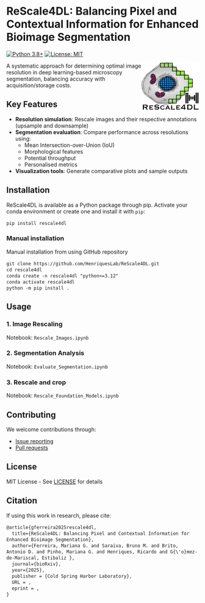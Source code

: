 # ReScale4DL: Balancing Pixel and Contextual Information for Enhanced Bioimage Segmentation

[![Python 3.8+](https://img.shields.io/badge/python-3.12-blue.svg)](https://www.python.org/downloads/)
[![License: MIT](https://img.shields.io/badge/License-MIT-yellow.svg)](https://opensource.org/licenses/MIT)

<img src="https://raw.githubusercontent.com/HenriquesLab/ReScale4DL/refs/heads/main/.github/logo.png?token=GHSAT0AAAAAAC5PYSXBX34C76FL7KUWDO62Z7VHF5A" align="right" width="150"/>

A systematic approach for determining optimal image resolution in deep learning-based microscopy segmentation, balancing accuracy with acquisition/storage costs.

## Key Features
- **Resolution simulation**: Rescale images and their respective annotations (upsample and downsample)
- **Segmentation evaluation**: Compare performance across resolutions using:
  - Mean Intersection-over-Union (IoU)
  - Morphological features
  - Potential throughput
  - Personalised metrics
- **Visualization tools**: Generate comparative plots and sample outputs

## Installation

ReScale4DL is available as a Python package through pip. 
Activate your conda environment or create one and install it with `pip`:

```terminal
pip install rescale4dl
```

### Manual installation
Manual installation from using GitHub repository
```terminal
git clone https://github.com/HenriquesLab/ReScale4DL.git
cd rescale4dl
conda create -n rescale4dl "python<=3.12"
conda activate rescale4dl
python -m pip install .
```


## Usage

### 1. Image Rescaling
Notebook: `Rescale_Images.ipynb`

### 2. Segmentation Analysis 
Notebook: `Evaluate_Segmentation.ipynb`

### 3. Rescale and crop 
Notebook: `Rescale_Foundation_Models.ipynb`


## Contributing
We welcome contributions through:
- [Issue reporting](https://github.com/HenriquesLab/ReScale4D/issues)
- [Pull requests](https://github.com/HenriquesLab/ReScale4D/pulls)

## License
MIT License - See [LICENSE](LICENSE) for details

## Citation
If using this work in research, please cite:
```
@article{gferreira2025rescale4dl,
  title={ReScale4DL: Balancing Pixel and Contextual Information for Enhanced Bioimage Segmentation},
  author={Ferreira, Mariana G. and Saraiva, Bruno M. and Brito, Antonio D. and Pinho, Mariana G. and Henriques, Ricardo and G{\'o}mez-de-Mariscal, Estibaliz },
  journal={bioRxiv},
  year={2025},
  publisher = {Cold Spring Harbor Laboratory},
  URL = ,
  eprint = ,
}
```




